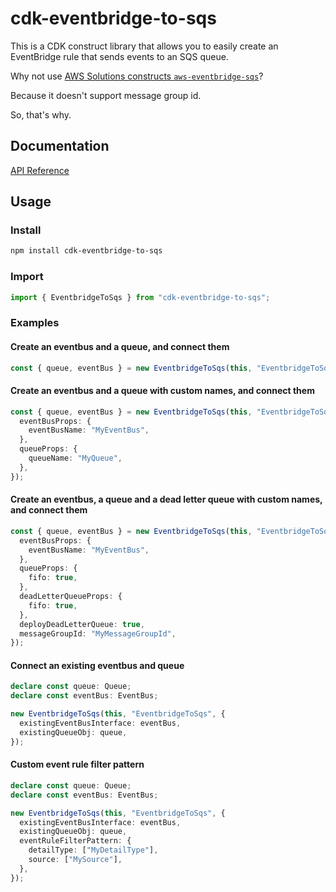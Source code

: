# cdk-eventbridge-to-sqs

This is a CDK construct library that allows you to easily create an EventBridge rule that sends events to an SQS queue.

Why not use [AWS Solutions constructs `aws-eventbridge-sqs`](https://docs.aws.amazon.com/solutions/latest/constructs/aws-eventbridge-sqs.html)?

Because it doesn't support message group id.

So, that's why.

## Documentation

[API Reference](./API.md)

## Usage

### Install

```bash
npm install cdk-eventbridge-to-sqs
```

### Import

```typescript
import { EventbridgeToSqs } from "cdk-eventbridge-to-sqs";
```

### Examples

#### Create an eventbus and a queue, and connect them

```typescript
const { queue, eventBus } = new EventbridgeToSqs(this, "EventbridgeToSqs");
```

#### Create an eventbus and a queue with custom names, and connect them

```typescript
const { queue, eventBus } = new EventbridgeToSqs(this, "EventbridgeToSqs", {
  eventBusProps: {
    eventBusName: "MyEventBus",
  },
  queueProps: {
    queueName: "MyQueue",
  },
});
```

#### Create an eventbus, a queue and a dead letter queue with custom names, and connect them

```typescript
const { queue, eventBus } = new EventbridgeToSqs(this, "EventbridgeToSqs", {
  eventBusProps: {
    eventBusName: "MyEventBus",
  },
  queueProps: {
    fifo: true,
  },
  deadLetterQueueProps: {
    fifo: true,
  },
  deployDeadLetterQueue: true,
  messageGroupId: "MyMessageGroupId",
});
```

#### Connect an existing eventbus and queue

```typescript
declare const queue: Queue;
declare const eventBus: EventBus;

new EventbridgeToSqs(this, "EventbridgeToSqs", {
  existingEventBusInterface: eventBus,
  existingQueueObj: queue,
});
```

#### Custom event rule filter pattern

```typescript
declare const queue: Queue;
declare const eventBus: EventBus;

new EventbridgeToSqs(this, "EventbridgeToSqs", {
  existingEventBusInterface: eventBus,
  existingQueueObj: queue,
  eventRuleFilterPattern: {
    detailType: ["MyDetailType"],
    source: ["MySource"],
  },
});
```
